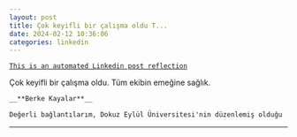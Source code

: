 ```yaml
---
layout: post
title: Çok keyifli bir çalışma oldu T...
date: 2024-02-12 10:36:06
categories: linkedin
---
```


[`This is an automated Linkedin post reflection`](https://www.linkedin.com/feed/update/urn:li:activity:7162756245676802048)

Çok keyifli bir çalışma oldu. Tüm ekibin emeğine sağlık.
```markdown
__**Berke Kayalar**__

Değerli bağlantılarım, Dokuz Eylül Üniversitesi'nin düzenlemiş olduğu 'Cumhuriyetin 100. Yılında Tasarımla Düşünmek' yarışmasına Helin Özge Orhan ve Şakir Onat Köşe ile birlikte, sayın hocam Ali Yılmaz danışmanlığında katılım sağladık. Projemizin detaylarına aşağıdaki linkten ulaşabilirsiniz.
```

<hr>


<div class="row mt-3 d-flex justify-content-center align-items-center">


</div>
